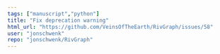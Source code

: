 ```yaml
---
tags: ["manuscript","python"]
title: "Fix deprecation warning"
html_url: "https://github.com/VeinsOfTheEarth/RivGraph/issues/58"
user: "jonschwenk"
repo: "jonschwenk/RivGraph"
---
```


